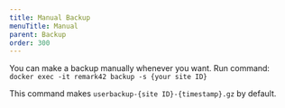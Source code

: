 ```yaml
---
title: Manual Backup
menuTitle: Manual
parent: Backup
order: 300
---
```


You can make a backup manually whenever you want. Run command:
`docker exec -it remark42 backup -s {your site ID}`

This command makes `userbackup-{site ID}-{timestamp}.gz` by default.
